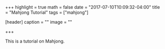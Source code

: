 +++
highlight = true
math = false
date = "2017-07-10T10:09:32-04:00"
title = "Mahjong Tutorial"
tags = ["mahjong"]

[header]
  caption = ""
  image = ""

+++

<!--more-->
This is a tutorial on Mahjong.


